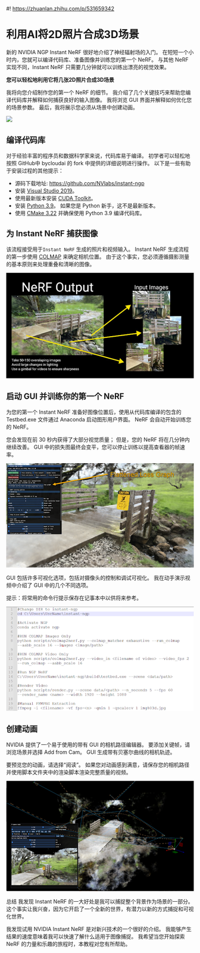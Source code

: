 #! https://zhuanlan.zhihu.com/p/531659342
# 利用AI将2D照片合成3D场景


新的 NVIDIA NGP Instant NeRF 很好地介绍了神经辐射场的入门。 在短短一个小时内，您就可以编译代码库、准备图像并训练您的第一个 NeRF。 与其他 NeRF 实现不同，Instant NeRF 只需要几分钟就可以训练出漂亮的视觉效果。

**您可以轻松地利用它将几张2D照片合成3D场景**

我将向您介绍制作您的第一个 NeRF 的细节。 我介绍了几个关键技巧来帮助您编译代码库并解释如何捕获良好的输入图像。 我将浏览 GUI 界面并解释如何优化您的场景参数。 最后，我将展示您必须从场景中创建动画。

![](Excavator_NeRF.gif)

## 编译代码库
对于经验丰富的程序员和数据科学家来说，代码库易于编译。 初学者可以轻松地按照 GitHub中 bycloudai 的 fork 中提供的详细说明进行操作。 以下是一些有助于安装过程的其他提示：

* 源码下载地址: https://github.com/NVlabs/instant-ngp
* 安装 [Visual Studio 2019](https://visualstudio.microsoft.com/)。
* 使用最新版本安装 [CUDA Toolkit](https://developer.nvidia.com/cuda-toolkit)。
* 安装 [Python 3.9](https://www.python.org/downloads/release/python-390/)。 如果您是 Python 新手，这不是最新版本。
* 使用 [CMake 3.22](https://cmake.org/cmake/help/latest/release/3.22.html) 并确保使用 Python 3.9 编译代码库。

## 为 Instant NeRF 捕获图像
该流程接受用于`Instant NeRF` 生成的照片和视频输入。 Instant NeRF 生成流程的第一步使用 [COLMAP](https://colmap.github.io/) 来确定相机位置。 由于这个事实，您必须遵循摄影测量的基本原则来处理重叠和清晰的图像。 

![](NeRF_Output.jpg)

## 启动 GUI 并训练你的第一个 NeRF
为您的第一个 Instant NeRF 准备好图像位置后，使用从代码库编译的包含的 Testbed.exe 文件通过 Anaconda 启动图形用户界面。 NeRF 会自动开始训练您的 NeRF。

您会发现在前 30 秒内获得了大部分视觉质量； 但是，您的 NeRF 将在几分钟内继续改善。 GUI 中的损失图最终会变平，您可以停止训练以提高查看器的帧速率。


![](NeRF_GUI.png)

GUI 包括许多可视化选项，包括对摄像头的控制和调试可视化。 我在动手演示视频中介绍了 GUI 中的几个不同选项。

提示：将常用的命令行提示保存在记事本中以供将来参考。

![](NeRF_Command_Prompts.png)


## 创建动画
NVIDIA 提供了一个易于使用的带有 GUI 的相机路径编辑器。 要添加关键帧，请浏览场景并选择 Add from Cam。 GUI 生成带有贝塞尔曲线的相机轨迹。 

要预览您的动画，请选择“阅读”。 如果您对动画感到满意，请保存您的相机路径并使用脚本文件夹中的渲染脚本渲染完整质量的视频。

![](NeRF_Sample.png)


总结
我发现 Instant NeRF 的一大好处是我可以捕捉整个背景作为场景的一部分。 这个事实让我兴奋，因为它开启了一个全新的世界，有潜力以新的方式捕捉和可视化世界。

我发现试用 NVIDIA Instant NeRF 是对新兴技术的一个很好的介绍。 我能够产生结果的速度意味着我可以快速了解什么适用于图像捕捉。 我希望当您开始探索 NeRF 的力量和乐趣的旅程时，本教程对您有所帮助。











